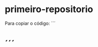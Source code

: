# primeiro-repositorio
Para copiar o código:
´´´
<html>
  <h1><Meu primeiro arquivo HTML/h1>
  </html>
´´´

